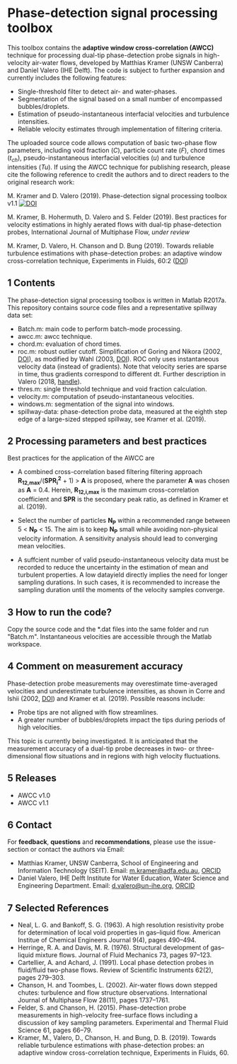 Phase-detection signal processing toolbox
=========================================

This toolbox contains the **adaptive window cross-correlation (AWCC)** technique for processing dual-tip phase-detection probe signals in high-velocity air-water flows, developed by Matthias Kramer (UNSW Canberra) and Daniel Valero (IHE Delft). The code is subject to further expansion and currently includes the following features:

- Single-threshold filter to detect air- and water-phases.
- Segmentation of the signal based on a small number of encompassed bubbles/droplets.
- Estimation of pseudo-instantaneous interfacial velocities and turbulence intensities.
- Reliable velocity estimates through implementation of filtering criteria.

The uploaded source code allows computation of basic two-phase flow parameters, including void fraction (*C*), particle count rate (*F*), chord times (*t<sub>ch</sub>*), pseudo-instantaneous interfacial velocities (*u*) and turbulence intensities (*Tu*). If using the AWCC technique for publishing research, please cite the following reference to credit the authors and to direct readers to the original research work:

M. Kramer and D. Valero (2019). Phase-detection signal processing toolbox v1.1  [![DOI](https://zenodo.org/badge/160460025.svg)](https://zenodo.org/badge/latestdoi/160460025)

M. Kramer, B. Hohermuth, D. Valero and S. Felder (2019). Best practices for velocity estimations in highly aerated flows with dual-tip phase-detection probes, International Journal of Multiphase Flow, <i> under review </i>

M. Kramer, D. Valero, H. Chanson and D. Bung (2019). Towards reliable turbulence estimations with phase-detection probes: an adaptive window cross-correlation technique, Experiments in Fluids, 60:2 ([DOI](https://doi.org/10.1007/s00348-018-2650-9))

1 Contents
----------
The phase-detection signal processing toolbox is written in Matlab R2017a. This repository contains source code files and a representative spillway data set:
- Batch.m: main code to perform batch-mode processing.
- awcc.m: awcc technique.
- chord.m: evaluation of chord times.
- roc.m: robust outlier cutoff. Simplification of Goring and Nikora (2002, [DOI](https://doi.org/10.1061/(ASCE)0733-9429(2002)128:1(117))), as modified by Wahl (2003, [DOI](https://doi.org/10.1061/(ASCE)0733-9429(2003)129:6(484))). ROC only uses instantaneous velocity data (instead of gradients). Note that velocity series are sparse in time, thus gradients correspond to different dt. Further description in Valero (2018, [handle](https://orbi.uliege.be/handle/2268/229191)).
- thres.m: single threshold technique and void fraction calculation.
- velocity.m: computation of pseudo-instantaneous velocities. 
- windows.m: segmentation of the signal into windows.
- spillway-data: phase-detection probe data, measured at the eighth step edge of a large-sized stepped spillway, see Kramer et al. (2019).


2 Processing parameters and best practices
------------------------
Best practices for the application of the AWCC are
- A combined cross-correlation based filtering filtering approach **R<sub>12,max</sub>**/(**SPR<sub>i</sub><sup>2</sup>** + 1) > **A** is proposed, where the parameter **A** was chosen as **A** = 0.4. Herein, **R<sub>12,i,max</sub>** is the maximum cross-correlation coefficient and **SPR** is the secondary peak ratio, as defined in Kramer et al. (2019).

- Select the number of particles **N<sub>P</sub>** within a recommended range between 5 < **N<sub>P</sub>** < 15. The aim is to keep  **N<sub>P</sub>** small while avoiding non-physical velocity information. A sensitivity analysis should lead to converging mean velocities.

- A suffcient number of valid pseudo-instantaneous velocity data must be recorded to reduce the uncertainty in the estimation of mean and turbulent properties. A low datayield directly implies the need for longer sampling durations. In such cases, it is recommended to increase the sampling duration until the moments of the velocity samples converge.

3 How to run the code?
----------------------
Copy the source code and the *.dat files into the same folder and run "Batch.m". Instantaneous velocities are accessible through the Matlab workspace.

4 Comment on measurement accuracy
----------------------------------
Phase-detection probe measurements may overestimate time-averaged velocities and underestimate turbulence intensities, as shown in     Corre and Ishii (2002, [DOI](https://doi.org/10.1016/S0029-5493(02)00130-9)) and Kramer et al. (2019). Possible reasons include:
- Probe tips are not aligned with flow streamlines.
- A greater number of bubbles/droplets impact the tips during periods of high velocities. 

This topic is currently being investigated. It is anticipated that the measurement accuracy of a dual-tip probe decreases in two- or three-dimensional flow situations and in regions with high velocity fluctuations. 

5 Releases
----------
- AWCC v1.0
- AWCC v1.1

6 Contact
----------
For **feedback**, **questions** and **recommendations**, please use the issue-section or contact the authors via Email:

- Matthias Kramer, UNSW Canberra, School of Engineering and Information Technology (SEIT). Email: m.kramer@adfa.edu.au, [ORCID](https://orcid.org/0000-0001-5673-2751)
- Daniel Valero, IHE Delft Institute for Water Education, Water Science and Engineering Department. Email: d.valero@un-ihe.org, [ORCID](http://orcid.org/0000-0002-7127-7547)

7 Selected References
---------------------
- Neal, L. G. and Bankoff, S. G. (1963). A high resolution resistivity probe for determination of local void properties in gas–liquid flow. American Institue of Chemical Engineers Journal 9(4), pages 490–494.
- Herringe, R. A. and Davis, M. R. (1976). Structural development of gas–liquid mixture flows. Journal of Fluid Mechanics 73, pages 97–123.
- Cartellier, A. and Achard, J. (1991). Local phase detection probes in fluid/fluid two-phase flows. Review of Scientific Instruments 62(2), pages 279–303.
- Chanson, H. and Toombes, L. (2002). Air-water flows down stepped chutes: turbulence and flow structure observations. International Journal of Multiphase Flow 28(11), pages 1737–1761.
- Felder, S. and Chanson, H. (2015). Phase-detection probe measurements in high-velocity free-surface flows including a discussion of key
sampling parameters. Experimental and Thermal Fluid Science 61, pages 66–79.
- Kramer, M., Valero, D., Chanson, H. and Bung, D. B. (2019). Towards reliable turbulence estimations with phase-detection probes: an adaptive window cross-correlation technique, Experiments in Fluids, 60.

